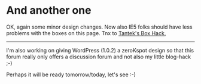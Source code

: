 # And another one

OK, again some minor design changes. Now also IE5 folks should have less problems with the boxes on this page. Tnx to <a href="http://tantek.com/CSS/Examples/boxmodelhack.html">Tantek's Box Hack</a>,

------------

I'm also working on giving WordPress (1.0.2) a zeroKspot design so that this forum really only offers a discussion forum and not also my little blog-hack ;-)

Perhaps it will be ready tomorrow/today, let's see :-)
